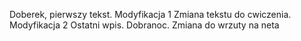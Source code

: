 Doberek, pierwszy tekst.
Modyfikacja 1
Zmiana tekstu do cwiczenia.
Modyfikacja 2
Ostatni wpis.
Dobranoc.
Zmiana do wrzuty na neta
